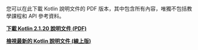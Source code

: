 [//]: # (title: Kotlin 說明文件 PDF 版本)

您可以在此下載 Kotlin 說明文件的 PDF 版本，其中包含所有內容，唯獨不包括教學課程和 API 參考資料。

**[下載 Kotlin 2.1.20 說明文件 (PDF)](https://kotlinlang.org/docs/kotlin-reference.pdf)**

**[檢視最新的 Kotlin 說明文件 (線上版)](home.topic)**